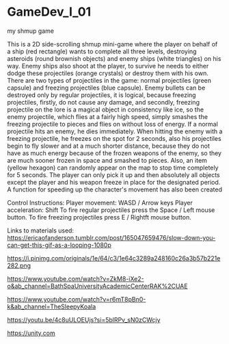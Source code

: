 # GameDev_I_01
my shmup game


This is a 2D side-scrolling shmup mini-game where the player on behalf of a ship (red rectangle) wants to complete all three levels, destroying asteroids (round brownish objects) and enemy ships (white triangles) on his way. Enemy ships also shoot at the player, to survive he needs to either dodge these projectiles (orange crystals) or destroy them with his own.
There are two types of projectiles in the game: normal projectiles (green capsule) and freezing projectiles (blue capsule). Enemy bullets can be destroyed only by regular projectiles, it is logical, because freezing projectiles, firstly, do not cause any damage, and secondly, freezing projectile on the lore is a magical object in consistency like ice, so the enemy projectile, which flies at a fairly high speed, simply smashes the freezing projectile to pieces and flies on without loss of energy. 
If a normal projectile hits an enemy, he dies immediately.
When hitting the enemy with a freezing projectile, he freezes on the spot for 2 seconds, also his projectiles begin to fly slower and at a much shorter distance, because they do not have as much energy because of the frozen weapons of the enemy, so they are much sooner frozen in space and smashed to pieces.
Also, an item (yellow hexagon) can randomly appear on the map to stop time completely for 5 seconds. The player can only pick it up and then absolutely all objects except the player and his weapon freeze in place for the designated period.
A function for speeding up the character's movement has also been created


Control Instructions:
Player movement: WASD / Arrow keys
Player acceleration: Shift
To fire regular projectiles press the Space / Left mouse button.
To fire freezing projectiles press E / Rightft mouse button.


Links to materials used:
https://ericaofanderson.tumblr.com/post/165047659476/slow-down-you-can-get-this-gif-as-a-looping-1080p

https://i.pinimg.com/originals/1e/64/c3/1e64c3289a248160c26a3b57b221e282.png

https://www.youtube.com/watch?v=ZkM8-iXe2-o&ab_channel=BathSpaUniversityAcademicCenterRAK%2CUAE

https://www.youtube.com/watch?v=r6mT8pBn0-k&ab_channel=TheSleepyKoala

https://youtu.be/4c8uULOEUjs?si=5blRPv_sN0zCWcjy

https://unity.com
